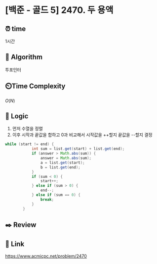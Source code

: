 # [백준 - 골드 5] 2470. 두 용액
 
## ⏰  **time**
1시간

## :pushpin: **Algorithm**
투포인터

## ⏲️**Time Complexity**
$O(N)$

## :round_pushpin: **Logic**
1. 먼저 수열을 정렬
2. 이후 시작과 끝값을 합하고 0과 비교해서 시작값을 ++할지 끝값을 --할지 결정
```java
while (start != end) {
            int sum = list.get(start) + list.get(end);
            if (answer > Math.abs(sum)) {
                answer = Math.abs(sum);
                a = list.get(start);
                b = list.get(end);
            }
            if (sum < 0) {
                start++;
            } else if (sum > 0) {
                end--;
            } else if (sum == 0) {
                break;
            }
        }
```

## :black_nib: **Review**

## 📡 Link
https://www.acmicpc.net/problem/2470
